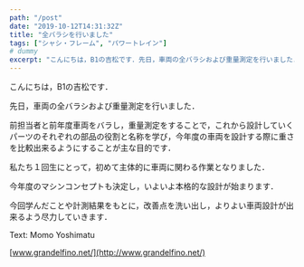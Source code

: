 ```yaml
---
path: "/post"
date: "2019-10-12T14:31:32Z"
title: "全バラシを行いました"
tags: ["シャシ・フレーム", "パワートレイン"]
# dummy
excerpt: "こんにちは，B1の吉松です．先日，車両の全バラシおよび重量測定を行いました．前担当者と前年度車両をバラし，重量測定をすることで，これから設計していくパーツのそれぞれの部品の役割と名称を学び，今年度の..."
---
```


[](12-1.jpg)こんにちは，B1の吉松です．

先日，車両の全バラシおよび重量測定を行いました．

前担当者と前年度車両をバラし，重量測定をすることで，これから設計していくパーツのそれぞれの部品の役割と名称を学び，今年度の車両を設計する際に重さを比較出来るようにすることが主な目的です．

私たち１回生にとって，初めて主体的に車両に関わる作業となりました．

今年度のマシンコンセプトも決定し，いよいよ本格的な設計が始まります．

今回学んだことや計測結果をもとに，改善点を洗い出し，よりよい車両設計が出来るよう尽力していきます．

Text: Momo Yoshimatu

[www.grandelfino.net/](http://www.grandelfino.net/)